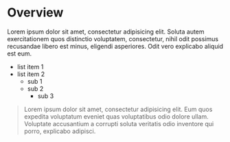# Overview

Lorem ipsum dolor sit amet, consectetur adipisicing elit. Soluta autem exercitationem quos distinctio voluptatem, consectetur, nihil odit possimus recusandae libero est minus, eligendi asperiores. Odit vero explicabo aliquid est eum.

- list item 1
- list item 2
    + sub 1
    + sub 2
        * sub 3

> Lorem ipsum dolor sit amet, consectetur adipisicing elit. Eum quos expedita voluptatum eveniet quas voluptatibus odio dolore ullam. Voluptate accusantium a corrupti soluta veritatis odio inventore qui porro, explicabo adipisci.

